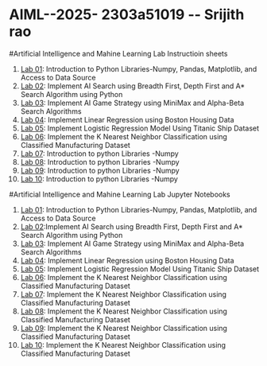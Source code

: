 # AIML--2025- 2303a51019 -- Srijith rao
#Artificial Intelligence and Mahine Learning Lab Instructioin sheets
1. [Lab 01](https://github.com/2303a51019/AIML--2025/blob/main/AIML_A1.pdf):  Introduction to Python Libraries-Numpy, Pandas, Matplotlib, and Access to Data Source
2. [Lab 02](https://github.com/2303a51019/AIML--2025/blob/main/AIML_A2.pdf): Implement AI Search using Breadth First, Depth First and A* Search Algorithm using Python
3. [Lab 03](https://github.com/2303a51019/AIML--2025/blob/main/AIML_A3.pdf): Implement AI Game Strategy using MiniMax and Alpha-Beta Search Algorithms
4. [Lab 04](https://github.com/2303a51019/AIML--2025/blob/main/AIML_A4.pdf): Implement Linear Regression using Boston Housing Data
5. [Lab 05](https://github.com/2303a51019/AIML--2025/blob/main/AIML_A5.pdf): Implement Logistic Regression Model Using Titanic Ship Dataset
6. [Lab 06](https://github.com/2303a51019/AIML--2025/blob/main/AIML_A6.pdf): Implement the K Nearest Neighbor Classification using Classified Manufacturing Dataset
7. [Lab 07](https://github.com/2303a51019/AIML--2025/blob/main/AIML_A7.pdf): Introduction to python Libraries -Numpy
8. [Lab 08](): Introduction to python Libraries -Numpy
9. [Lab 09](): Introduction to python Libraries -Numpy
10. [Lab 10](): Introduction to python Libraries -Numpy


#Artificial Intelligence and Mahine Learning Lab Jupyter Notebooks
1. [Lab 01](https://github.com/2303a51019/AIML--2025/blob/main/AIML_LAB01.ipynb): Introduction to Python Libraries-Numpy, Pandas, Matplotlib, and Access to Data Source
2. [Lab 02](https://github.com/2303a51019/AIML--2025/blob/main/Lab02_AIML.ipynb):Implement AI Search using Breadth First, Depth First and A* Search Algorithm using Python
3. [Lab 03](https://github.com/2303a51019/AIML--2025/blob/main/lab_03_.ipynb): Implement AI Game Strategy using MiniMax and Alpha-Beta Search Algorithms
4. [Lab 04](https://github.com/2303a51019/AIML--2025/blob/main/ASIGNMENT_04.ipynb): Implement Linear Regression using Boston Housing Data
5. [Lab 05](https://github.com/2303a51019/AIML--2025/blob/main/Lab_05.ipynb): Implement Logistic Regression Model Using Titanic Ship Dataset
6. [Lab 06](https://github.com/2303a51019/AIML--2025/blob/main/AIML_LAB06.ipynb): Implement the K Nearest Neighbor Classification using Classified Manufacturing Dataset
7. [Lab 07](https://github.com/2303a51019/AIML--2025/blob/main/AIML_LAB07.ipynb): Implement the K Nearest Neighbor Classification using Classified Manufacturing Dataset
8. [Lab 08](): Implement the K Nearest Neighbor Classification using Classified Manufacturing Dataset
9. [Lab 09](): Implement the K Nearest Neighbor Classification using Classified Manufacturing Dataset
10. [Lab 10](): Implement the K Nearest Neighbor Classification using Classified Manufacturing Dataset
